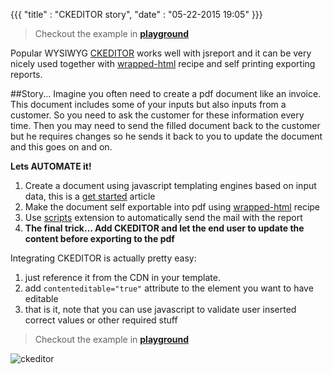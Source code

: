 {{{
    "title"    : "CKEDITOR story",
    "date"     : "05-22-2015 19:05"
}}}

> Checkout the example in **[playground](https://playground.jsreport.net/#playground/-yOj_BkNlg/16)**

Popular WYSIWYG [CKEDITOR](http://ckeditor.com/) works well with jsreport and it can be very nicely used together with [wrapped-html](/learn/wrapped-html) recipe and self printing exporting reports.

##Story...
Imagine you often need to create a pdf document like an invoice. This document includes some of your inputs but also inputs from a customer. So you need to ask the customer for these information every time. Then you may need to send the filled document back to the customer but he requires changes so he sends it back to you to update the document and this goes on and on. 

**Lets AUTOMATE it!**

1. Create a document using javascript templating engines based on input data, this is a [get started](/learn/get-started) article
2. Make the document self exportable into pdf using [wrapped-html](/learn/wrapped-html) recipe
3. Use [scripts](/learn/scripts) extension to automatically send the mail with the report
4. **The final trick... Add CKEDITOR and let the end user to update the content before exporting to the pdf**

Integrating CKEDITOR is actually pretty easy:

1. just reference it from the CDN in your template. 
2. add `contenteditable="true"` attribute to the element you want to have editable
3. that is it, note that you can use javascript to validate user inserted correct values or other required stuff 

> Checkout the example in **[playground](https://playground.jsreport.net/#playground/-yOj_BkNlg/16)**

![ckeditor](http://jsreport.net/img/blog/ckeditor.png?q)